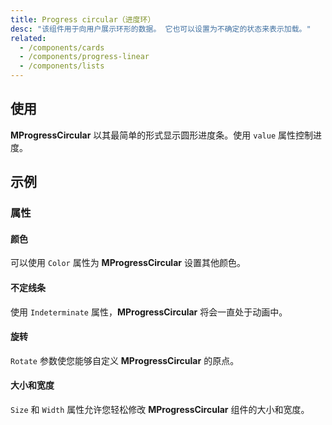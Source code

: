 ```yaml
---
title: Progress circular（进度环）
desc: "该组件用于向用户展示环形的数据。 它也可以设置为不确定的状态来表示加载。"
related:
  - /components/cards
  - /components/progress-linear
  - /components/lists
---
```


## 使用

**MProgressCircular** 以其最简单的形式显示圆形进度条。使用 `value` 属性控制进度。

<progress-circular-usage></progress-circular-usage>

## 示例

### 属性

#### 颜色

可以使用 `Color` 属性为 **MProgressCircular** 设置其他颜色。

<example file="" />

#### 不定线条

使用 `Indeterminate` 属性，**MProgressCircular** 将会一直处于动画中。

<example file="" />

#### 旋转

`Rotate` 参数使您能够自定义 **MProgressCircular** 的原点。

<example file="" />

#### 大小和宽度

`Size` 和 `Width` 属性允许您轻松修改 **MProgressCircular** 组件的大小和宽度。

<example file="" />

